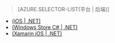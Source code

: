 > [AZURE.SELECTOR-LIST(平台 | 后端)]
- [(iOS | .NET)](/documentation/articles/mobile-services-dotnet-backend-ios-adal-sso-authentication)
- [(Windows Store C# | .NET)](/documentation/articles/mobile-services-windows-store-dotnet-adal-sso-authentication)
- [(Xamarin iOS | .NET)](/documentation/articles/mobile-services-dotnet-backend-xamarin-ios-adal-sso-authentication)

